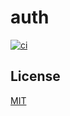 # auth

<p>
  <a
    href="https://github.com/dlbarduzzi/auth/actions/workflows/ci.yaml"
    target="_blank"
    rel="noopener">
    <img
      src="https://github.com/dlbarduzzi/auth/actions/workflows/ci.yaml/badge.svg"
      alt="ci"
    />
  </a>
</p>

## License

[MIT](./LICENSE)
